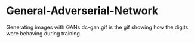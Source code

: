 # General-Adverserial-Network
Generating images with GANs
dc-gan.gif is the gif showing how the digits were behaving during training.
